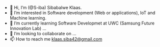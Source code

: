 - 👋 Hi, I’m (@S-iba) Sibabalwe Klaas. 
- 👀 I’m interested in Software development (Web or applications), IoT and Machine learning. 
- 🌱 I’m currently learning Software Developmet at UWC (Samsung Future Innovation Lab) ...
- 💞️ I’m looking to collaborate on ...
- 📫 How to reach me klaas.siba42@gmail.com

<!---
S-iba/S-iba is a ✨ special ✨ repository because its `README.md` (this file) appears on your GitHub profile.
You can click the Preview link to take a look at your changes.
--->
